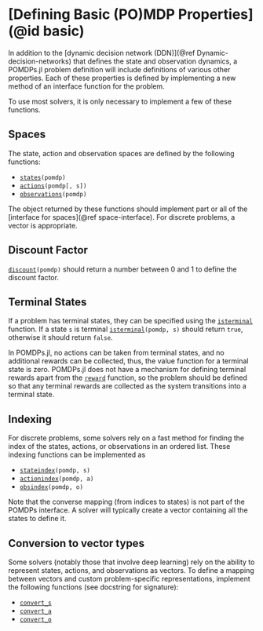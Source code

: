 # [Defining Basic (PO)MDP Properties](@id basic)

In addition to the [dynamic decision network (DDN)](@ref Dynamic-decision-networks) that defines the state and observation dynamics, a POMDPs.jl problem definition will include definitions of various other properties. Each of these properties is defined by implementing a new method of an interface function for the problem.

To use most solvers, it is only necessary to implement a few of these functions.

## Spaces

The state, action and observation spaces are defined by the following functions:

- [`states`](@ref)`(pomdp)`
- [`actions`](@ref)`(pomdp[, s])`
- [`observations`](@ref)`(pomdp)`

The object returned by these functions should implement part or all of the [interface for spaces](@ref space-interface). For discrete problems, a vector is appropriate.

## Discount Factor

[`discount`](@ref)`(pomdp)` should return a number between 0 and 1 to define the discount factor.

## Terminal States

If a problem has terminal states, they can be specified using the [`isterminal`](@ref) function. If a state `s` is terminal [`isterminal`](@ref)`(pomdp, s)` should return `true`, otherwise it should return `false`.

In POMDPs.jl, no actions can be taken from terminal states, and no additional rewards can be collected, thus, the value function for a terminal state is zero. POMDPs.jl does not have a mechanism for defining terminal rewards apart from the [`reward`](@ref) function, so the problem should be defined so that any terminal rewards are collected as the system transitions into a terminal state.

## Indexing

For discrete problems, some solvers rely on a fast method for finding the index of the states, actions, or observations in an ordered list. These indexing functions can be implemented as
- [`stateindex`](@ref)`(pomdp, s)`
- [`actionindex`](@ref)`(pomdp, a)`
- [`obsindex`](@ref)`(pomdp, o)`

Note that the converse mapping (from indices to states) is not part of the POMDPs interface. A solver will typically create a vector containing all the states to define it.

## Conversion to vector types

Some solvers (notably those that involve deep learning) rely on the ability to represent states, actions, and observations as vectors. To define a mapping between vectors and custom problem-specific representations, implement the following functions (see docstring for signature):

- [`convert_s`](@ref)
- [`convert_a`](@ref)
- [`convert_o`](@ref)
